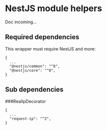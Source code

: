 # NestJS module helpers
Doc incoming...

## Required dependencies
This wrapper must require NestJS and more:
```shell
{
  ...
  "@nestjs/common": "^8",
  "@nestjs/core": "^8",
}
```

## Sub dependencies
###RealIpDecorator
```shell
{
  ...
  "request-ip": "^2",
}
```
